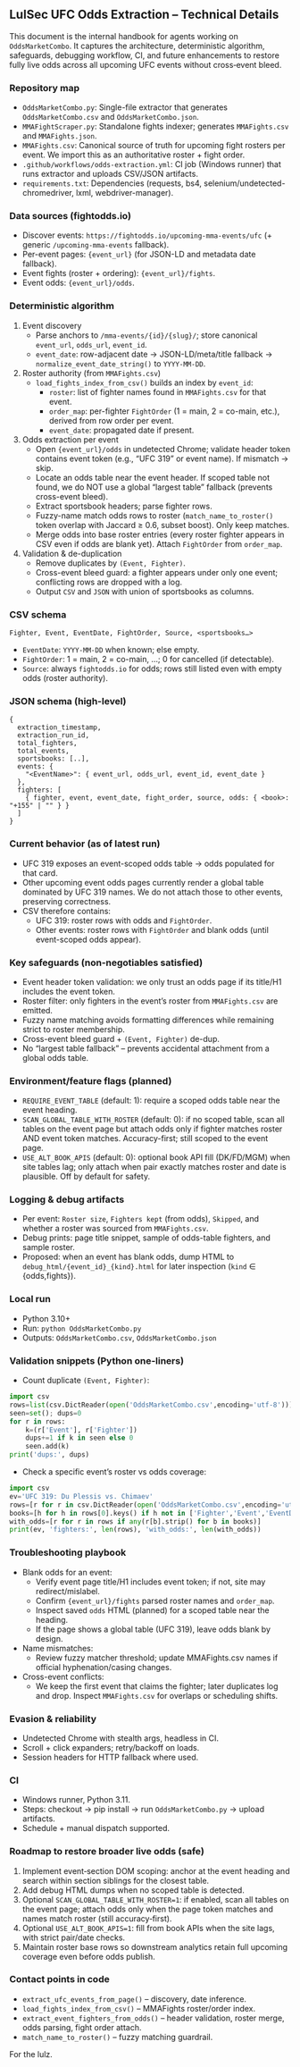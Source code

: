 ## LulSec UFC Odds Extraction – Technical Details

This document is the internal handbook for agents working on `OddsMarketCombo`. It captures the architecture, deterministic algorithm, safeguards, debugging workflow, CI, and future enhancements to restore fully live odds across all upcoming UFC events without cross‑event bleed.

### Repository map
- `OddsMarketCombo.py`: Single-file extractor that generates `OddsMarketCombo.csv` and `OddsMarketCombo.json`.
- `MMAFightScraper.py`: Standalone fights indexer; generates `MMAFights.csv` and `MMAFights.json`.
- `MMAFights.csv`: Canonical source of truth for upcoming fight rosters per event. We import this as an authoritative roster + fight order.
- `.github/workflows/odds-extraction.yml`: CI job (Windows runner) that runs extractor and uploads CSV/JSON artifacts.
- `requirements.txt`: Dependencies (requests, bs4, selenium/undetected-chromedriver, lxml, webdriver-manager).

### Data sources (fightodds.io)
- Discover events: `https://fightodds.io/upcoming-mma-events/ufc` (+ generic `/upcoming-mma-events` fallback).
- Per-event pages: `{event_url}` (for JSON-LD and metadata date fallback).
- Event fights (roster + ordering): `{event_url}/fights`.
- Event odds: `{event_url}/odds`.

### Deterministic algorithm
1) Event discovery
   - Parse anchors to `/mma-events/{id}/{slug}/`; store canonical `event_url`, `odds_url`, `event_id`.
   - `event_date`: row-adjacent date → JSON-LD/meta/title fallback → `normalize_event_date_string()` to `YYYY-MM-DD`.
2) Roster authority (from `MMAFights.csv`)
   - `load_fights_index_from_csv()` builds an index by `event_id`:
     - `roster`: list of fighter names found in `MMAFights.csv` for that event.
     - `order_map`: per-fighter `FightOrder` (1 = main, 2 = co-main, etc.), derived from row order per event.
     - `event_date`: propagated date if present.
3) Odds extraction per event
   - Open `{event_url}/odds` in undetected Chrome; validate header token contains event token (e.g., “UFC 319” or event name). If mismatch → skip.
   - Locate an odds table near the event header. If scoped table not found, we do NOT use a global “largest table” fallback (prevents cross-event bleed).
   - Extract sportsbook headers; parse fighter rows.
   - Fuzzy-name match odds rows to roster (`match_name_to_roster()` token overlap with Jaccard ≥ 0.6, subset boost). Only keep matches.
   - Merge odds into base roster entries (every roster fighter appears in CSV even if odds are blank yet). Attach `FightOrder` from `order_map`.
4) Validation & de-duplication
   - Remove duplicates by `(Event, Fighter)`.
   - Cross-event bleed guard: a fighter appears under only one event; conflicting rows are dropped with a log.
   - Output `CSV` and `JSON` with union of sportsbooks as columns.

### CSV schema
`Fighter, Event, EventDate, FightOrder, Source, <sportsbooks…>`
- `EventDate`: `YYYY-MM-DD` when known; else empty.
- `FightOrder`: 1 = main, 2 = co-main, …; 0 for cancelled (if detectable).
- `Source`: always `fightodds.io` for odds; rows still listed even with empty odds (roster authority).

### JSON schema (high-level)
```
{
  extraction_timestamp,
  extraction_run_id,
  total_fighters,
  total_events,
  sportsbooks: [..],
  events: {
    "<EventName>": { event_url, odds_url, event_id, event_date }
  },
  fighters: [
    { fighter, event, event_date, fight_order, source, odds: { <book>: "+155" | "" } }
  ]
}
```

### Current behavior (as of latest run)
- UFC 319 exposes an event-scoped odds table → odds populated for that card.
- Other upcoming event odds pages currently render a global table dominated by UFC 319 names. We do not attach those to other events, preserving correctness.
- CSV therefore contains:
  - UFC 319: roster rows with odds and `FightOrder`.
  - Other events: roster rows with `FightOrder` and blank odds (until event-scoped odds appear).

### Key safeguards (non‑negotiables satisfied)
- Event header token validation: we only trust an odds page if its title/H1 includes the event token.
- Roster filter: only fighters in the event’s roster from `MMAFights.csv` are emitted.
- Fuzzy name matching avoids formatting differences while remaining strict to roster membership.
- Cross-event bleed guard + `(Event, Fighter)` de-dup.
- No “largest table fallback” – prevents accidental attachment from a global odds table.

### Environment/feature flags (planned)
- `REQUIRE_EVENT_TABLE` (default: 1): require a scoped odds table near the event heading.
- `SCAN_GLOBAL_TABLE_WITH_ROSTER` (default: 0): if no scoped table, scan all tables on the event page but attach odds only if fighter matches roster AND event token matches. Accuracy-first; still scoped to the event page.
- `USE_ALT_BOOK_APIS` (default: 0): optional book API fill (DK/FD/MGM) when site tables lag; only attach when pair exactly matches roster and date is plausible. Off by default for safety.

### Logging & debug artifacts
- Per event: `Roster size`, `Fighters kept` (from odds), `Skipped`, and whether a roster was sourced from `MMAFights.csv`.
- Debug prints: page title snippet, sample of odds-table fighters, and sample roster.
- Proposed: when an event has blank odds, dump HTML to `debug_html/{event_id}_{kind}.html` for later inspection (`kind` ∈ {odds,fights}).

### Local run
- Python 3.10+
- Run: `python OddsMarketCombo.py`
- Outputs: `OddsMarketCombo.csv`, `OddsMarketCombo.json`

### Validation snippets (Python one-liners)
- Count duplicate `(Event, Fighter)`:
```python
import csv
rows=list(csv.DictReader(open('OddsMarketCombo.csv',encoding='utf-8')))
seen=set(); dups=0
for r in rows:
    k=(r['Event'], r['Fighter'])
    dups+=1 if k in seen else 0
    seen.add(k)
print('dups:', dups)
```
- Check a specific event’s roster vs odds coverage:
```python
import csv
ev='UFC 319: Du Plessis vs. Chimaev'
rows=[r for r in csv.DictReader(open('OddsMarketCombo.csv',encoding='utf-8')) if r['Event']==ev]
books=[h for h in rows[0].keys() if h not in ['Fighter','Event','EventDate','FightOrder','Source']]
with_odds=[r for r in rows if any(r[b].strip() for b in books)]
print(ev, 'fighters:', len(rows), 'with_odds:', len(with_odds))
```

### Troubleshooting playbook
- Blank odds for an event:
  - Verify event page title/H1 includes event token; if not, site may redirect/mislabel.
  - Confirm `{event_url}/fights` parsed roster names and `order_map`.
  - Inspect saved `odds` HTML (planned) for a scoped table near the heading.
  - If the page shows a global table (UFC 319), leave odds blank by design.
- Name mismatches:
  - Review fuzzy matcher threshold; update MMAFights.csv names if official hyphenation/casing changes.
- Cross-event conflicts:
  - We keep the first event that claims the fighter; later duplicates log and drop. Inspect `MMAFights.csv` for overlaps or scheduling shifts.

### Evasion & reliability
- Undetected Chrome with stealth args, headless in CI.
- Scroll + click expanders; retry/backoff on loads.
- Session headers for HTTP fallback where used.

### CI
- Windows runner, Python 3.11.
- Steps: checkout → pip install → run `OddsMarketCombo.py` → upload artifacts.
- Schedule + manual dispatch supported.

### Roadmap to restore broader live odds (safe)
1) Implement event‑section DOM scoping: anchor at the event heading and search within section siblings for the closest table.
2) Add debug HTML dumps when no scoped table is detected.
3) Optional `SCAN_GLOBAL_TABLE_WITH_ROSTER=1`: if enabled, scan all tables on the event page; attach odds only when the page token matches and names match roster (still accuracy‑first).
4) Optional `USE_ALT_BOOK_APIS=1`: fill from book APIs when the site lags, with strict pair/date checks.
5) Maintain roster base rows so downstream analytics retain full upcoming coverage even before odds publish.

### Contact points in code
- `extract_ufc_events_from_page()` – discovery, date inference.
- `load_fights_index_from_csv()` – MMAFights roster/order index.
- `extract_event_fighters_from_odds()` – header validation, roster merge, odds parsing, fight order attach.
- `match_name_to_roster()` – fuzzy matching guardrail.

For the lulz.


